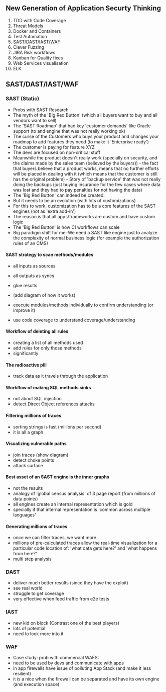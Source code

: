 ## New Generation of Application Securty Thinking

1. TDD with Code Coverage
2. Threat Models
3. Docker and Containers
4. Test Automation
5. SAST/DAST/IAST/WAF
6. Clever Fuzzing
7. JIRA Risk workflows
8. Kanban for Quality fixes
9. Web Services visualisation
10. ELK


## SAST/DAST/IAST/WAF

### SAST (Static)

- Probs with SAST Research
- The myth of the 'Big Red Button' (which all buyers want to buy and all vendors want to sell)
- The 'SAST Roadmap' that had key 'customer demands' like Oracle support (to and engine that was not really working ok)
 - The curse of the Customers who buys your product and changes your roadmap to add features they need (to make it 'Enterprise ready')
  - The customer is paying for feature XYZ
   - The devs are focused on non-critical stuff
   - Meanwhile the product doesn't really work (specially on security, and the claims made by the sales team (believed by the buyers))
    - the fact that buyers believe that a product works, means that no further efforts will be placed in dealing with it (which means that the customer is still has the original problem)
    - Story of 'backup service' that was not really doing the backups (just buying insurance for the few cases where data was lost and they had to pay penalties for not having the data)
- The 'Big Red Button' can indeed be created:
 - But it needs to be an evolution (with lots of customizations)
 - For this to work, customization has to be a core features of the SAST engines (not as 'extra add-in')
  - The reason is that all apps/frameworks are custom and have custom logic
- The 'Big Red Button' is how CI workflows can scale
- Big paradigm shift for me: We need a SAST like engine just to analyze the complexity of normal business logic (for example the authorization rules of an CMS)

#### SAST strategy to scan methods/modules

  - all inputs as sources
  - all outputs as syncs  
  - glue results
  - (add diagram of how it works)

  - execute modules/methods individually to confirm understanding (or improve it)
  - use code coverage to understand coverage/understanding

#### Workflow of deleting all rules

  - creating a list of all methods used
  - add rules for only those methods
  - significantly

#### The radioactive pill

  - track data as it travels through the application

#### Workflow of making SQL methods sinks

  - not about SQL injection
  - detect Direct Object references attacks

#### Filtering millions of traces

  - sorting strings is fast (millions per second)
  - it is all a graph

#### Visualizing vulnerable paths

  - join traces (show diagram)
  - detect choke points
  - attack surface

#### Best asset of an SAST engine is the inner graphs

  - not the results
  - analogy of 'global census analysis' of 3 page report (from millions of data points)
  - all engines create an internal representation which is gold
  - specially if that internal representation is 'common across multiple languages'

#### Generating millions of traces

  - once we can filter traces, we want more
  - millions of pre-calculated traces allow the real-time visualization for a particular code location of: 'what data gets here?' and 'what happens from here?'
  - multi step analysis


### DAST

  - deliver much better results (since they have the exploit)
  - see real world
  - struggle to get coverage
  - very effective when feed traffic from e2e tests

### IAST

  - new kid on block (Contrast one of the best players)
  - lots of potential
  - need to look more into it

### WAF

- Case study: prob with commercial WAFS:
 - need to be used by devs and communicate with apps
 - in app firewalls have issue of polluting App Stack (and make it less resilient)
  - it is a nice when the firewall can be separated and have its own engine (and execution space)
